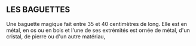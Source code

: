 ## LES BAGUETTES


Une baguette magique fait entre 35 et 40 centimètres de long.
Elle est en métal, en os ou en bois et l'une de ses extrémités est
ornée de métal, d'un cristal, de pierre ou d'un autre matériau,

